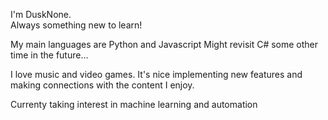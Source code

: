 I'm DuskNone.    
Always something new to learn!

My main languages are Python and Javascript
Might revisit C# some other time in the future... 

I love music and video games. It's nice implementing new features and making connections with the content I enjoy.

Currenty taking interest in machine learning and automation
